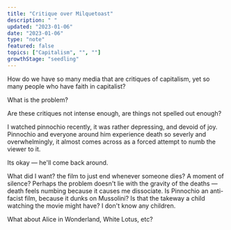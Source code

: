 ```yaml
---
title: "Critique over Milquetoast"
description: " "
updated: "2023-01-06"
date: "2023-01-06"
type: "note"
featured: false
topics: ["Capitalism", "", ""]
growthStage: "seedling"
---
```


How do we have so many media that are critiques of capitalism, yet so many people who have faith in capitalist?

What is the problem?

Are these critiques not intense enough, are things not spelled out enough?

I watched pinnochio recently, it was rather depressing, and devoid of joy. Pinnochio and everyone around him experience death so severly and overwhelmingly, it almost comes across as a forced attempt to numb the viewer to it.

Its okay — he'll come back around.

What did I want? the film to just end whenever someone dies? A moment of silence? Perhaps the problem doesn't lie with the gravity of the deaths — death feels numbing because it causes me dissociate. Is Pinnochio an anti-facist film, because it dunks on Mussolini? Is that the takeway a child watching the movie might have? I don't know any children.

What about Alice in Wonderland, White Lotus, etc?
